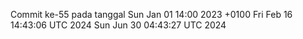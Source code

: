 Commit ke-55 pada tanggal Sun Jan 01 14:00 2023 +0100
Fri Feb 16 14:43:06 UTC 2024
Sun Jun 30 04:43:27 UTC 2024
